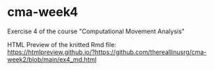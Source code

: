 # cma-week4

Exercise 4 of the course "Computational Movement Analysis"

HTML Preview of the knitted Rmd file: <br>
https://htmlpreview.github.io/?https://github.com/thereallinusrg/cma-week2/blob/main/ex4_md.html

